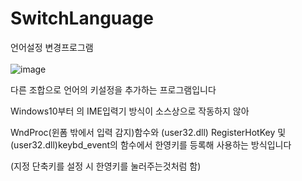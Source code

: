 # SwitchLanguage
언어설정 변경프로그램
<br><br>
![image](https://user-images.githubusercontent.com/45617447/133294811-e9647e55-49bd-4685-b4ec-436237098295.png)

다른 조합으로 언어의 키설정을 추가하는 프로그램입니다 <br>

Windows10부터 의 IME입력기 방식이 소스상으로 작동하지 않아 <br>

WndProc(윈폼 밖에서 입력 감지)함수와 (user32.dll) RegisterHotKey 및 (user32.dll)keybd_event의 함수에서 한영키를 등록해 사용하는 방식입니다 <br>

(지정 단축키를 설정 시 한영키를 눌러주는것처럼 함)


